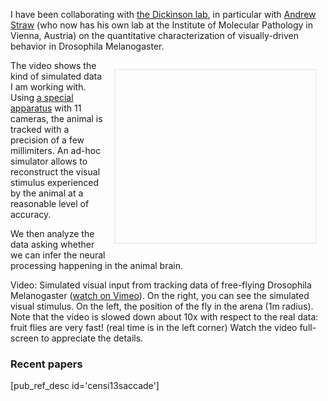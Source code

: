 <!-- #### Highlight - Identification of visually-guided behavior in Drosophila Melanogaster -->

I have been collaborating with [the Dickinson lab][dickinson_lab], in particular with [Andrew Straw][straw] (who now has his own lab at the Institute of Molecular Pathology in Vienna, Austria) on the quantitative characterization of visually-driven behavior in Drosophila Melanogaster.

<div style='float: right; margin: 1em; border: solid 2px #eee;'>
<object width="320" height="276"><param name="allowfullscreen" value="true" /><param name="allowscriptaccess" value="always" /><param name="movie" value="https://vimeo.com/moogaloop.swf?clip_id=19194748&amp;server=vimeo.com&amp;show_title=0&amp;show_byline=0&amp;show_portrait=0&amp;color=00ADEF&amp;fullscreen=1&amp;autoplay=0&amp;loop=0" /><embed src="https://vimeo.com/moogaloop.swf?clip_id=19194748&amp;server=vimeo.com&amp;show_title=0&amp;show_byline=0&amp;show_portrait=0&amp;color=00ADEF&amp;fullscreen=1&amp;autoplay=1&amp;loop=1" type="application/x-shockwave-flash" allowfullscreen="true" allowscriptaccess="always" width="320" height="276"></object> 
</div>

The video  shows the kind of simulated
data I am working with. Using [a special apparatus][mamarama] with 11 cameras, the animal is tracked with a precision of a few millimiters. An ad-hoc simulator allows to reconstruct the visual stimulus experienced by the animal at a reasonable level of accuracy.

We then analyze the data asking whether we can infer the neural processing happening in the animal brain.


Video: Simulated visual input from tracking data of free-flying Drosophila Melanogaster ([watch on Vimeo][video_fly]). On the right, you can see the simulated visual stimulus. On the left, the position of the fly in the arena (1m radius). Note that the video is slowed down about 10x with respect to the real data: fruit flies are very fast! (real time is in the left corner) Watch the video full-screen to appreciate the details. 
 
[video_fly]: http://vimeo.com/19194748

[straw]: http://strawlab.org
[mamarama]: http://www.its.caltech.edu/~astraw/research/flydra/

[dickinson_lab]: http://www.dickinson.caltech.edu/

### Recent papers

[pub_ref_desc id='censi13saccade']